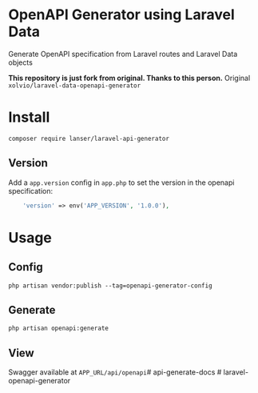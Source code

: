 # OpenAPI Generator using Laravel Data

Generate OpenAPI specification from Laravel routes and Laravel Data objects

**This repository is just fork from original. Thanks to this person.**
Original `xolvio/laravel-data-openapi-generator`

# Install

`composer require lanser/laravel-api-generator`

## Version

Add a `app.version` config in `app.php` to set the version in the openapi specification:
```php
    'version' => env('APP_VERSION', '1.0.0'),
```


# Usage

## Config

`php artisan vendor:publish --tag=openapi-generator-config`

## Generate

`php artisan openapi:generate`

## View

Swagger available at `APP_URL/api/openapi`#   a p i - g e n e r a t e - d o c s 
 
 #   l a r a v e l - o p e n a p i - g e n e r a t o r  
 